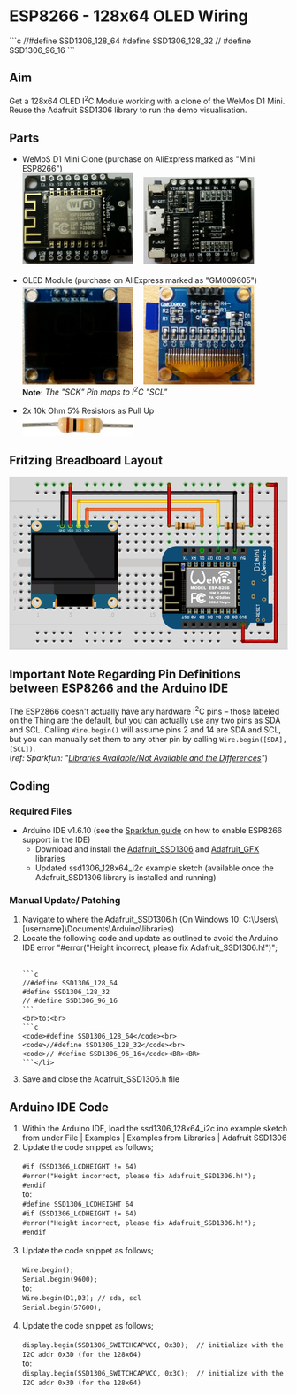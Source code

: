 <h1>ESP8266 - 128x64 OLED Wiring</h1>
```c
//#define SSD1306_128_64
#define SSD1306_128_32
// #define SSD1306_96_16
```
<h2>Aim</h2>
Get a 128x64 OLED I<sup>2</sup>C Module working with a clone of the WeMos D1 Mini. Reuse the Adafruit SSD1306 library to run the demo visualisation.
<h2>Parts</h2>
<ul>
 <li>WeMoS D1 Mini Clone (purchase on AliExpress marked as "Mini ESP8266")<BR><img src="./resources/MiniESP8266-Front.jpg" width="200">&nbsp;&nbsp;&nbsp;&nbsp;&nbsp;<img src="./resources/MiniESP8266-Back.jpg" width="200"><i><br><br></i>
<li>OLED Module (purchase on AliExpress marked as "GM009605")
<BR><img src="resources/OLED128x64-GM009605-Front.jpg" width="200">&nbsp;&nbsp;&nbsp;&nbsp;&nbsp;<img src="resources/OLED128x64-GM009605-Back.jpg" width="200"><br><b>Note:</b> <i>The "SCK" Pin maps to I<sup>2</sup>C "SCL"<br>
<br></i>
<li>2x 10k Ohm 5% Resistors as Pull Up<br><img src="./resources/RES10K_MED.jpg" width="200"></li>
</ul>
<h2>Fritzing Breadboard Layout</h2>

<p><img src="resources/OLED_128x64_i2c Breadboard View.png" width="600"></p>
<h2>Important Note Regarding Pin Definitions between ESP8266 and the Arduino IDE</h2>
<p>The ESP2866 doesn't actually have any hardware I<sup>2</sup>C pins – those labeled on the Thing are the default, but you can actually use any two pins as SDA and SCL. Calling <code>Wire.begin()</code>
        will assume pins 2 and 14 are SDA and SCL, but you can manually set them to any other pin by calling
        <code>Wire.begin([SDA], [SCL])</code>.<br>
(<em>ref: Sparkfun: "<a href="https://learn.sparkfun.com/tutorials/esp8266-thing-hookup-guide/using-the-arduino-addon" target="_parent">Libraries Available/Not Available and the Differences</a>"</em>) </p>
<h2>Coding</h2>
<h3>Required Files</h3>
<ul>
  <li>Arduino IDE v1.6.10 (see the <a href="https://learn.sparkfun.com/tutorials/esp8266-thing-hookup-guide/installing-the-esp8266-arduino-addon" target="_self">Sparkfun guide</a> on how to enable ESP8266 support in the IDE)
    <ul>
      <li>Download and install the <a href="https://github.com/adafruit/Adafruit_SSD1306" target="_self">Adafruit_SSD1306</a> and <a href="https://github.com/adafruit/Adafruit-GFX-Library" target="_self">Adafruit_GFX</a> libraries</li>
      <li>Updated ssd1306_128x64_i2c example sketch (available once the Adafruit_SSD1306 library is installed and running)</li>
    </ul>
  </li>
</ul>
<h3>Manual Update/ Patching </h3>
<ol>
  <li>Navigate to where the Adafruit_SSD1306.h (On Windows 10: C:\Users\[username]\Documents\Arduino\libraries)</li>
  <li>Locate the following code and update as outlined to avoid the Arduino IDE error &quot;#error("Height incorrect, please fix Adafruit_SSD1306.h!")&quot;;<BR><BR>
    
    ```c
	//#define SSD1306_128_64
    #define SSD1306_128_32
    // #define SSD1306_96_16
	```
    <br>to:<br>
    ```c
    <code>#define SSD1306_128_64</code><br>
    <code>//#define SSD1306_128_32</code><br>
    <code>// #define SSD1306_96_16</code><BR><BR>
    ```</li>
  <li>Save and close the Adafruit_SSD1306.h file<br>
  </li>
</ol>
<H2>Arduino IDE Code</H2>
<ol>
  <li>  Within the Arduino IDE, load the ssd1306_128x64_i2c.ino example sketch from under File | Examples | Examples from Libraries | Adafruit SSD1306</li>
  <li>Update the code snippet as follows;<br><br>
  <code>#if (SSD1306_LCDHEIGHT != 64)</code><br>
  <code>#error("Height incorrect, please fix Adafruit_SSD1306.h!");</code><br>
  <code>#endif</code>
  <br>to:<br>
  <code>#define SSD1306_LCDHEIGHT 64</code><br>
  <code>#if (SSD1306_LCDHEIGHT != 64)</code><br>
  <code>#error("Height incorrect, please fix Adafruit_SSD1306.h!");</code><br>
  <code>#endif</code><br><br>
  </li>
  <li>Update the code snippet as follows;
    <br>
    <br><code>Wire.begin();</code><br>
    <code>Serial.begin(9600);</code><br>
    to:<br>
    <code>Wire.begin(D1,D3); // sda, scl</code><br>             
    <code>Serial.begin(57600);</code><br><br>
  </li>
  <li>Update the code snippet as follows;<br>
    <br>
    <code>display.begin(SSD1306_SWITCHCAPVCC, 0x3D);  // initialize with the I2C addr 0x3D (for the 128x64)</code><br>
    to:<br>
    <code>display.begin(SSD1306_SWITCHCAPVCC, 0x3C);  // initialize with the I2C addr 0x3D (for the 128x64)</code>
  </li>
</ol>